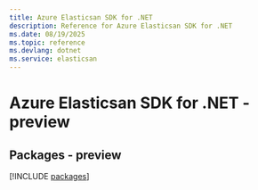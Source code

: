 ```yaml
---
title: Azure Elasticsan SDK for .NET
description: Reference for Azure Elasticsan SDK for .NET
ms.date: 08/19/2025
ms.topic: reference
ms.devlang: dotnet
ms.service: elasticsan
---
```

# Azure Elasticsan SDK for .NET - preview
## Packages - preview
[!INCLUDE [packages](elasticsan-index.md)]
